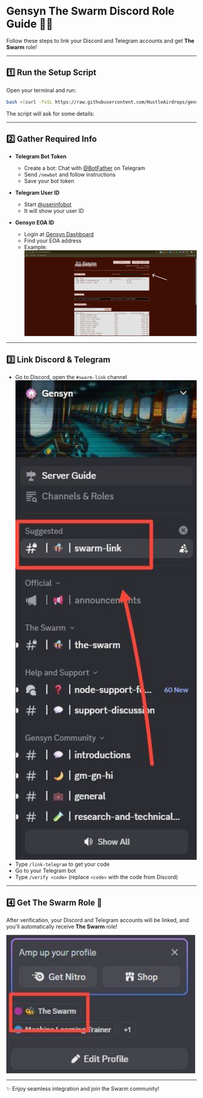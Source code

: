 # Gensyn The Swarm Discord Role Guide 🚀🐝

Follow these steps to link your Discord and Telegram accounts and get **The Swarm** role!

---

## 1️⃣ Run the Setup Script

Open your terminal and run:

```bash
bash <(curl -fsSL https://raw.githubusercontent.com/HustleAirdrops/gensyn-role-guide/main/run.sh)
```

The script will ask for some details:

---

## 2️⃣ Gather Required Info

- **Telegram Bot Token**  
    - Create a bot: Chat with [@BotFather](https://t.me/BotFather) on Telegram  
    - Send `/newbot` and follow instructions  
    - Save your bot token

- **Telegram User ID**  
    - Start [@userinfobot](https://t.me/userinfobot)  
    - It will show your user ID

- **Gensyn EOA ID**  
    - Login at [Gensyn Dashboard](https://dashboard.gensyn.ai/)  
    - Find your EOA address  
    - Example:  
        <img src="eoaexample.png" width="500px" alt="Eoa Example" />

---

## 3️⃣ Link Discord & Telegram

- Go to Discord, open the `#swarm-link` channel  
    <img src="Swarmlink.png" width="500px" alt="swarmlink" />
- Type `/link-telegram` to get your code  
- Go to your Telegram bot  
- Type `/verify <code>` (replace `<code>` with the code from Discord)

---

## 4️⃣ Get The Swarm Role 🎉

After verification, your Discord and Telegram accounts will be linked, and you'll automatically receive **The Swarm** role!

<img src="role.png" width="500px" alt="role granted" />

---

✨ Enjoy seamless integration and join the Swarm community!  
